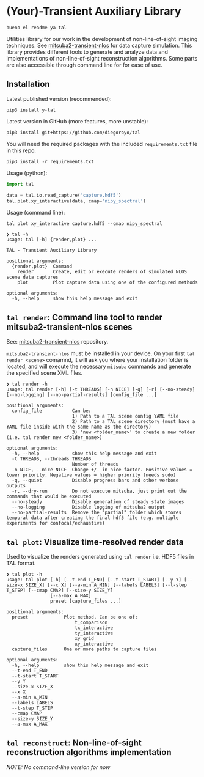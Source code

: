 # (Your)-Transient Auxiliary Library

    bueno el readme ya tal

Utilities library for our work in the development of non-line-of-sight imaging techniques. See [mitsuba2-transient-nlos](https://github.com/diegoroyo/mitsuba2-transient-nlos) for data capture simulation. This library provides different tools to generate and analyze data and implementations of non-line-of-sight reconstruction algorithms. Some parts are also accessible through command line for for ease of use.

## Installation

Latest published version (recommended):

```
pip3 install y-tal
```

Latest version in GitHub (more features, more unstable):

```
pip3 install git+https://github.com/diegoroyo/tal
```

You will need the required packages with the included `requirements.txt` file in this repo.

```
pip3 install -r requirements.txt
```

Usage (python):

```python
import tal

data = tal.io.read_capture('capture.hdf5')
tal.plot.xy_interactive(data, cmap='nipy_spectral')
```

Usage (command line):

```
tal plot xy_interactive capture.hdf5 --cmap nipy_spectral
```

```
❯ tal -h
usage: tal [-h] {render,plot} ...

TAL - Transient Auxiliary Library

positional arguments:
  {render,plot}  Command
    render       Create, edit or execute renders of simulated NLOS scene data captures
    plot         Plot capture data using one of the configured methods

optional arguments:
  -h, --help     show this help message and exit
```

## `tal render`: Command line tool to render mitsuba2-transient-nlos scenes

See: [mitsuba2-transient-nlos](https://github.com/diegoroyo/mitsuba2-transient-nlos) repository.

`mitsuba2-transient-nlos` must be installed in your device. On your first `tal render <scene>` comamnd, it will ask you where your installation folder is located, and will execute the necessary `mitsuba` commands and generate the specified scene XML files.

```
❯ tal render -h
usage: tal render [-h] [-t THREADS] [-n NICE] [-q] [-r] [--no-steady] [--no-logging] [--no-partial-results] [config_file ...]

positional arguments:
  config_file           Can be:
                        1) Path to a TAL scene config YAML file
                        2) Path to a TAL scene directory (must have a YAML file inside with the same name as the directory)
                        3) 'new <folder_name>' to create a new folder (i.e. tal render new <folder_name>)

optional arguments:
  -h, --help            show this help message and exit
  -t THREADS, --threads THREADS
                        Number of threads
  -n NICE, --nice NICE  Change +/- in nice factor. Positive values = lower priority. Negative values = higher priority (needs sudo)
  -q, --quiet           Disable progress bars and other verbose outputs
  -r, --dry-run         Do not execute mitsuba, just print out the commands that would be executed
  --no-steady           Disable generation of steady state images
  --no-logging          Disable logging of mitsuba2 output
  --no-partial-results  Remove the "partial" folder which stores temporal data after creating the final hdf5 file (e.g. multiple experiments for confocal/exhaustive)
```

## `tal plot`: Visualize time-resolved render data

Used to visualize the renders generated using `tal render` i.e. HDF5 files in TAL format.

```
❯ tal plot -h
usage: tal plot [-h] [--t-end T_END] [--t-start T_START] [--y Y] [--size-x SIZE_X] [--x X] [--a-min A_MIN] [--labels LABELS] [--t-step T_STEP] [--cmap CMAP] [--size-y SIZE_Y]
                [--a-max A_MAX]
                preset [capture_files ...]

positional arguments:
  preset             Plot method. Can be one of:
                         t_comparison
                         tx_interactive
                         ty_interactive
                         xy_grid
                         xy_interactive
  capture_files      One or more paths to capture files

optional arguments:
  -h, --help         show this help message and exit
  --t-end T_END
  --t-start T_START
  --y Y
  --size-x SIZE_X
  --x X
  --a-min A_MIN
  --labels LABELS
  --t-step T_STEP
  --cmap CMAP
  --size-y SIZE_Y
  --a-max A_MAX
```

## `tal reconstruct`: Non-line-of-sight reconstruction algorithms implementation

_NOTE: No command-line version for now_

```

```